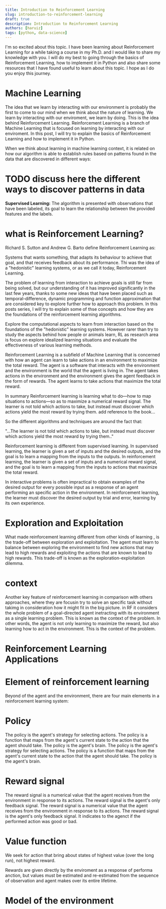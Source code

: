 ```yaml
---
title: Introduction to Reinforcement Learning
slug: introduction-to-reinforcement-learning
draft: true
description: Introduction to Reinforcement Learning
authors: [haruiz]
tags: [python, data-science]
---
```


I'm so excited about this topic. I have been learning about Reinforcement Learning for a while taking a course in my Ph.D. and I would like to share my knowledge with you. I will do my best to going through the basics of Reinforcement Learning, how to implement it in Python and also share some resources that I have found useful to learn about this topic. I hope as I do you enjoy this journey.

# Machine Learning

The idea that we learn by interacting with our environment is probably the first to come to our mind when we think about the nature of learning. We learn by interacting with our enviroment, we learn by doing. This is the idea behind Reinforcement Learning. Reinforcement Learning is a branch of Machine Learning that is focused on learning by interacting with our enviroment. In this post, I will try to explain the basics of Reinforcement Learning and how to implement it in Python.

When we think about learning in machine learning context, it is related on how our algorithm is able to establish rules based on patterns found in the data that are discovered in different ways:

# TODO discuss here the different ways to discover patterns in data

**Supervised Learning:** The algorithm is presented with observations that have been labeled, its goal to learn the relationship between the provided features and the labels.


# what is Reinforcement Learning?

Richard S. Sutton and Andrew G. Barto define Reinforcement Learning as:

Systems that wants something, that adapts its behaviour to achieve that goal, and that receives feedback about its performance. Thi was the idea of a "hedonistic" learning systems, or as we call it today, Reinforcement Learning.

The problem of learning from interaction to achieve goals is still far from being solved, but our understanding of it has improved significantly in the last few years, thanks to some new ideas that have been placed  such as temporal-difference, dynamic programming and function approximation that are considered key to explore further how to approach this problem. In this posts series, I will try to explain some of thse concepts and how they are the foundations of the reinforcement learning algorithms.   

Explore the computational aspects to learn from interaction based on the foundations of the "hedonistic" learning systems.
However rarer than try to study the aspects behind how people or animals learn, RL as research area is focus on explore idealized learning situations and evaluate the effectiveness of various learning methods.

Reinforcement Learning is a subfield of Machine Learning that is concerned with how an agent can learn to take actions in an environment to maximize the total reward. The agent is a software that interacts with the environment and the environment is the world that the agent is living in. The agent takes actions in the environment and the environment gives the agent feedback in the form of rewards. The agent learns to take actions that maximize the total reward.

In summary Reinforcement learning is learning what to do—how to map situations to actions—so as to maximize a numerical reward signal. The learner is not told which actions to take, but instead must discover which actions yield the most reward by trying them. add reference to the book...

So the different algorithms and techniques are around the fact that: 

"...The learner is not told which actions to take, but instead must discover which actions yield the most reward by trying them.."


Reinforcement learning is different from supervised learning. In supervised learning, the learner is given a set of inputs and the desired outputs, and the goal is to learn a mapping from the inputs to the outputs. In reinforcement learning, the learner is given a set of inputs and a numerical reward signal, and the goal is to learn a mapping from the inputs to actions that maximize the total reward. 

In interactive problems is often impractical to obtain examples of the desired output for every possible input as a response of an agent performing an specific action in the environment. In reinforcement learning, the learner must discover the desired output by trial and error, learning by its own experience.

# Exploration and Exploitation

What made reinforcement learning different from other kinds of learning , is the trade-off between exploration and exploitation. The agent must learn to balance between exploring the environment to find new actions that may lead to high rewards and exploiting the actions that are known to lead to high rewards. This trade-off is known as the exploration-exploitation dilemma.

# context
Another key feature of reinforcement learning in comparison with others approaches, where they are focusin try to solve an specific task without takimg in consideration how it might fit in the big picture. in RF it considers the whole problem of a goal-directed agent inetracting with its environment as a single learning problem. This is known as the context of the problem. In other words, the agent is not only learning to maximize the reward, but also learning how to act in the environment. This is the context of the problem.


# Reinforcement Learning Applications



# Element of reinforcement learning

Beyond of the agent and the environment, there are four main elements in a reinforcement learning system:

# Policy

The policy is the agent's strategy for selecting actions. The policy is a function that maps from the agent's current state to the action that the agent should take. The policy is the agent's brain. The policy is the agent's strategy for selecting actions. The policy is a function that maps from the agent's current state to the action that the agent should take. The policy is the agent's brain.

# Reward signal

The reward signal is a numerical value that the agent receives from the environment in response to its actions. The reward signal is the agent's only feedback signal. The reward signal is a numerical value that the agent receives from the environment in response to its actions. The reward signal is the agent's only feedback signal. It indicates to the agenct if the performed action was good or bad. 
# Value function    

We seek for action that bring about states of highest value (over the long run), not highest reward.

Rewards are given directly by the enviroment as a response of performa anction, but values must be estimated and re-estimated from the sequence of observation and agent makes over its entire lifetime.

# Model of the environment

